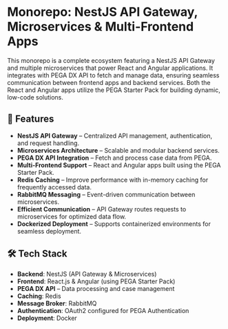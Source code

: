 # **Monorepo: NestJS API Gateway, Microservices & Multi-Frontend Apps**

This monorepo is a complete ecosystem featuring a NestJS API Gateway and multiple microservices that power React and Angular applications. It integrates with PEGA DX API to fetch and manage data, ensuring seamless communication between frontend apps and backend services. Both the React and Angular apps utilize the PEGA Starter Pack for building dynamic, low-code solutions.

## 🚀 Features
- **NestJS API Gateway** – Centralized API management, authentication, and request handling.
- **Microservices Architecture** – Scalable and modular backend services.
- **PEGA DX API Integration** – Fetch and process case data from PEGA.
- **Multi-Frontend Support** – React and Angular apps built using the PEGA Starter Pack.
- **Redis Caching** – Improve performance with in-memory caching for frequently accessed data.
- **RabbitMQ Messaging** – Event-driven communication between microservices.
- **Efficient Communication** – API Gateway routes requests to microservices for optimized data flow.
- **Dockerized Deployment** – Supports containerized environments for seamless deployment.
  
## 🛠️ Tech Stack
- **Backend**: NestJS (API Gateway & Microservices)
- **Frontend**: React.js & Angular (using PEGA Starter Pack)
- **PEGA DX API** – Data processing and case management
- **Caching**: Redis
- **Message Broker**: RabbitMQ
- **Authentication**: OAuth2 configured for PEGA Authentication
- **Deployment**: Docker
